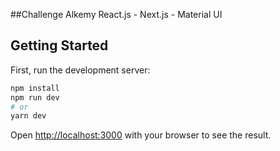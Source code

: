 ##Challenge Alkemy
React.js - Next.js - Material UI

## Getting Started
First, run the development server:

```bash
npm install
npm run dev
# or
yarn dev
```
Open [http://localhost:3000](http://localhost:3000) with your browser to see the result.
